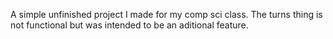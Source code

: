 A simple unfinished project I made for my comp sci class. The turns thing is not functional but was intended to be an aditional feature.
